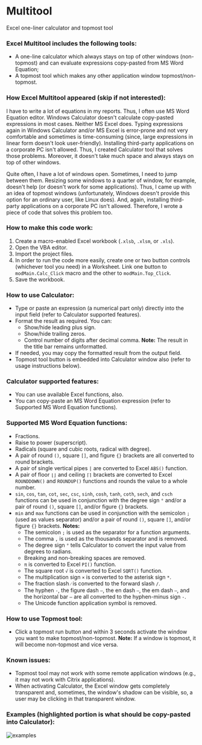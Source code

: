 # Multitool
Excel one-liner calculator and topmost tool

### Excel Multitool includes the following tools:
- A one-line calculator which always stays on top of other windows (non-topmost) and can evaluate expressions copy-pasted from MS Word Equation;
- A topmost tool which makes any other application window topmost/non-topmost.

### How Excel Multitool appeared (skip if not interested):
I have to write a lot of equations in my reports. Thus, I often use MS Word Equation editor. Windows Calculator doesn't calculate copy-pasted expressions in most cases. Neither MS Excel does. Typing expressions again in Windows Calculator and/or MS Excel is error-prone and not very comfortable and sometimes is time-consuming (since, large expressions in linear form doesn't look user-friendly). Installing third-party applications on a corporate PC isn't allowed. Thus, I created Calculator tool that solves those problems. Moreover, it doesn't take much space and always stays on top of other windows.

Quite often, I have a lot of windows open. Sometimes, I need to jump between them. Resizing some windows to a quarter of window, for example, doesn't help (or doesn't work for some applications). Thus, I came up with an idea of topmost windows (unfortunately, Windows doesn't provide this option for an ordinary user, like Linux does). And, again, installing third-party applications on a corporate PC isn't allowed. Therefore, I wrote a piece of code that solves this problem too.

### How to make this code work:
1. Create a macro-enabled Excel workbook (`.xlsb`, `.xlsm`, or `.xls`).
1. Open the VBA editor.
1. Import the project files.
1. In order to run the code more easily, create one or two button controls (whichever tool you need) in a Worksheet. Link one button to `modMain.Calc_Click` macro and the other to `modMain.Top_Click`.
1. Save the workbook.

### How to use Calculator:
- Type or paste an expression (a numerical part only) directly into the input field (refer to Calculator supported features).
- Format the result as required. You can:
  - Show/hide leading plus sign.
  - Show/hide trailing zeros.
  - Control number of digits after decimal comma.
    **Note:** The result in the title bar remains unformatted.
- If needed, you may copy the formatted result from the output field.
- Topmost tool button is embedded into Calculator window also (refer to usage instructions below).

### Calculator supported features:
- You can use available Excel functions, also.
- You can copy-paste an MS Word Equation expression (refer to Supported MS Word Equation functions).

### Supported MS Word Equation functions:
- Fractions.
- Raise to power (superscript).
- Radicals (square and cubic roots, radical with degree).
- A pair of round `()`, square `[]`, and figure `{}` brackets are all converted to round brackets.
- A pair of single vertical pipes `|` are converted to Excel `ABS()` function.
- A pair of floor `⌊⌋` and ceiling `⌈⌉` brackets are converted to Excel `ROUNDDOWN()` and `ROUNDUP()` functions and rounds the value to a whole number.
- `sin`, `cos`, `tan`, `cot`, `sec`, `csc`, `sinh`, `cosh`, `tanh`, `coth`, `sech`, and `csch` functions can be used in conjunction with the degree sign `°` and/or a pair of round `()`, square `[]`, and/or figure `{}` brackets.
- `min` and `max` functions can be used in conjunction with the semicolon `;` (used as values separator) and/or a pair of round `()`, square `[]`, and/or figure `{}` brackets.
**Notes:**
  - The semicolon `;` is used as the separator for a function arguments.
  - The comma `,` is used as the thousands separator and is removed.
  - The degree sign `°` tells Calculator to convert the input value from degrees to radians.
  - Breaking and non-breaking spaces are removed.
  - `π` is converted to Excel `PI()` function.
  - The square root `√` is converted to Excel `SQRT()` function.
  - The multiplication sign `×` is converted to the asterisk sign `*`.
  - The fraction slash `⁄` is converted to the forward slash `/`.
  - The hyphen `‐`, the figure dash `‒`, the en dash `–`, the em dash `—`, and the horizontal bar `―` are all converted to the hyphen-minus sign `-`.
  - The Unicode function application symbol is removed.

### How to use Topmost tool:
- Click a topmost run button and within 3 seconds activate the window you want to make topmost/non-topmost.
  **Note:** If a window is topmost, it will become non-topmost and vice versa.

### Known issues:
- Topmost tool may not work with some remote application windows (e.g., it may not work with Citrix applications).
- When activating Calculator, the Excel window gets completely transparent and, sometimes, the window's shadow can be visible, so, a user may be clicking in that transparent window.

### Examples (highlighted portion is what should be copy-pasted into Calculator):
![examples](https://user-images.githubusercontent.com/18612775/209526584-48f653a0-0f0c-44ec-b8ac-740bbad392c3.png)
